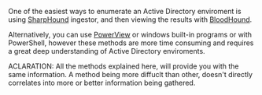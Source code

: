 One of the easiest ways to enumerate an Active Directory enviroment is using [SharpHound](https://github.com/BloodHoundAD/SharpHound) ingestor, and 
then viewing the results with [BloodHound](https://github.com/BloodHoundAD/BloodHound). 

Alternatively, you can use [PowerView](https://github.com/PowerShellEmpire/PowerTools/blob/master/PowerView/powerview.ps1) or windows built-in programs or with
PowerShell, however these methods are more time consuming and requires a great deep understanding of Active Directory enviroments.

ACLARATION: All the methods explained here, will provide you with the same information. A method being more diffuclt than other, doesn't directly correlates into
more or better information being gathered.
